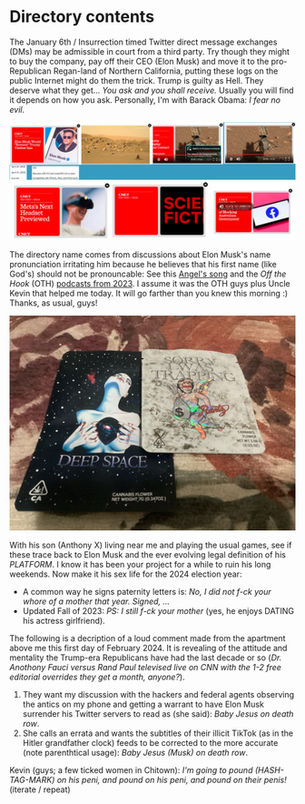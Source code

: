 # Directory contents

The January 6th / Insurrection timed Twitter direct message exchanges (DMs) may be admissible in court from a third party. Try though they might to buy the company, pay off their CEO (Elon Musk) and move it to the pro-Republican Regan-land of Northern California, putting these logs on the public Internet might do them the trick. Trump is guilty as Hell. They deserve what they get... *You ask and you shall receive.* Usually you will find it depends on how you ask. Personally, I'm with Barack Obama: *I fear no evil.*

<img src="https://github.com/maxieds/public-file-stashes/blob/main/_images/DarkWeb-CNETPayPaliOSAppCache-MuskAdReel.png" width="800" />
<img src="https://github.com/maxieds/public-file-stashes/blob/main/_images/DarkWeb-CNETPayPaliOSAppCache-Zuckerberg.png" width="800" />

The directory name comes from discussions about Elon Musk's name pronunciation irritating him because 
he believes that his first name (like God's) should not be pronouncable: 
See this [Angel's song](https://youtu.be/fEfLMod-Wqk) and the 
*Off the Hook* (OTH) [podcasts from 2023](https://www.2600.com/offthehook/). 
I assume it was the OTH guys plus Uncle Kevin that helped me today. It will go farther than you knew this morning :)
Thanks, as usual, guys!

<img src="https://github.com/maxieds/public-file-stashes/blob/main/ipad-darkweb-analytics-logs/new-year-2024-rhymes-with-hey-lon/IMG_1164.JPG" width="800" />

With his son (Anthony X) living near me and playing the usual games, see 
if these trace back to Elon Musk and the ever evolving legal definition of his *PLATFORM*. 
I know it has been your project for a while to ruin his long weekends. 
Now make it his sex life for the 2024 election year:
* A common way he signs paternity letters is: *No, I did not f-ck your whore of a mother that year. Signed, ...* 
* Updated Fall of 2023: *PS: I still f-ck your mother* (yes, he enjoys DATING his actress girlfriend).

The following is a decription of a loud comment made from the apartment above me this first day of February 2024. 
It is revealing of the attitude and mentality the Trump-era Republicans have had the last decade or so 
(*Dr. Anothony Fauci versus Rand Paul televised live on CNN with the 1-2 free editorial overrides they get a month, anyone?*).
1. They want my discussion with the hackers and federal agents observing the antics on my phone and getting a warrant to have Elon Musk surrender his Twitter servers to read as (she said): *Baby Jesus on death row*.
2. She calls an errata and wants the subtitles of their illicit TikTok (as in the Hitler grandfather clock) feeds to be
   corrected to the more accurate (note parenthtical usage): *Baby Jesus (Musk) on death row*.
   
Kevin (guys; a few ticked women in Chitown): *I'm going to pound (HASH-TAG-MARK) on his peni, and pound on his peni, and pound on their penis!* (iterate / repeat)
